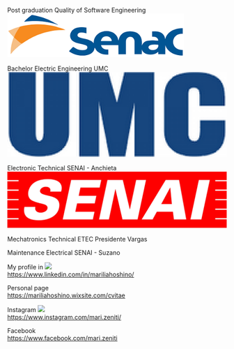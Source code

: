 
Post graduation Quality of Software Engineering <img src="https://github.com/mariliahoshino/mariliahoshino/blob/master/logo_senac.png?raw=true" height="100" widht="400">

Bachelor Electric Engineering UMC  <img src="https://github.com/mariliahoshino/mariliahoshino/blob/master/logo_umc.png?raw=true">

Electronic Technical SENAI - Anchieta  <img src="https://github.com/mariliahoshino/mariliahoshino/blob/master/logo_senai.png?raw=true">

Mechatronics Technical ETEC Presidente Vargas 

Maintenance Electrical SENAI - Suzano

My profile in <img src="https://user-images.githubusercontent.com/37448340/87267194-5a2c8c80-c49d-11ea-95a5-993860580961.png">
  <br>
https://www.linkedin.com/in/mariliahoshino/

Personal page <br> 
https://mariliahoshino.wixsite.com/cvitae

Instagram  <img src = "https://static.wixstatic.com/media/d7ffe259c9e54f59837481b3dd0130eb.png/v1/fill/w_70,h_70,al_c,q_85,usm_0.66_1.00_0.01/d7ffe259c9e54f59837481b3dd0130eb.webp">  <br>
https://www.instagram.com/mari.zeniti/

Facebook <br>
https://www.facebook.com/mari.zeniti

<!--

### Hi there 👋

**mariliahoshino/mariliahoshino** is a ✨ _special_ ✨ repository because its `README.md` (this file) appears on your GitHub profile.

Here are some ideas to get you started:

- 🔭 I’m currently working on ...
- 🌱 I’m currently learning ...
- 👯 I’m looking to collaborate on ...
- 🤔 I’m looking for help with ...
- 💬 Ask me about ...
- 📫 How to reach me: ...
- 😄 Pronouns: ...
- ⚡ Fun fact: ...
-->
